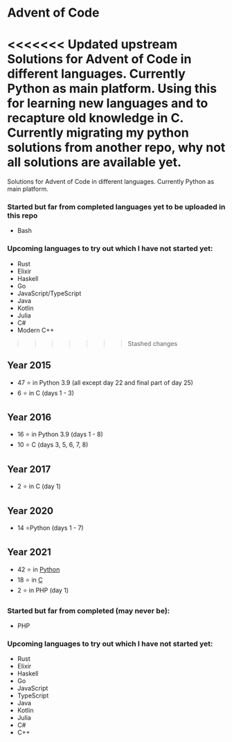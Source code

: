 # Advent of Code
<<<<<<< Updated upstream
Solutions for Advent of Code in different languages. Currently Python as main platform. Using this for learning new languages and to recapture old knowledge in C.
Currently migrating my python solutions from another repo, why not all solutions are available yet.
=======
Solutions for Advent of Code in different languages. Currently Python as main platform. 

### Started but far from completed languages yet to be uploaded in this repo
+ Bash

### Upcoming languages to try out which I have not started yet:
+ Rust
+ Elixir
+ Haskell
+ Go
+ JavaScript/TypeScript
+ Java
+ Kotlin
+ Julia
+ C#
+ Modern C++
>>>>>>> Stashed changes

## Year 2015
+ 47 &#11088; in Python 3.9 (all except day 22 and final part of day 25)
+ 6 &#11088; in C (days 1 - 3)

## Year 2016
+ 16 &#11088; in Python 3.9 (days 1 - 8)
+ 10 &#11088; C (days 3, 5, 6, 7, 8)

## Year 2017
+ 2 &#11088; in C (day 1)

## Year 2020
+ 14 &#11088;Python (days 1 - 7)

## Year 2021
+ 42 &#11088; in [Python](python/README.md)
+ 18 &#11088; in [C](C/README.md)
+ 2 &#11088; in PHP (day 1)


### Started but far from completed (may never be):
+ PHP

### Upcoming languages to try out which I have not started yet:
+ Rust
+ Elixir
+ Haskell
+ Go
+ JavaScript
+ TypeScript
+ Java
+ Kotlin
+ Julia
+ C#
+ C++


